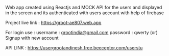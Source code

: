 Web app created using Reactjs and MOCK API for the users and displayed in the screen and its authenticated with users account with help of firebase

Project live link : https://groot-ae807.web.app

For login use : 
username : grootindia@gmail.com
password : qwerty
(or)
Signup with new account 

API LINK : https://usergrootandinesh.free.beeceptor.com/userstu
